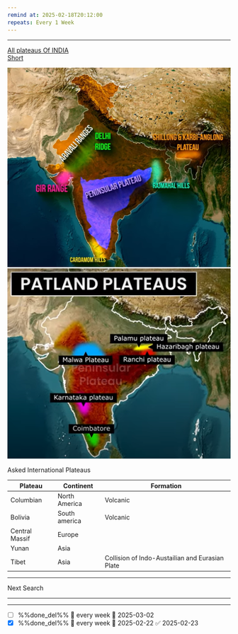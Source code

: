 ```yaml
---
remind at: 2025-02-18T20:12:00
repeats: Every 1 Week
---
```

---
[All plateaus Of INDIA](https://www.youtube.com/watch?v=xWcZXfO13MU)  
[Short](https://youtube.com/shorts/tWCJRU6FPQM?si=VRcExiICCJB02QUF)  

![IndianPlateaus](../../Images/IndianPlateaus.png)
![PlatlandPlateaus](../../Images/PlatlandPlateaus.png)



Asked International Plateaus

|Plateau|Continent|Formation|
|--|--|--|
|Columbian|North America|Volcanic|
|Bolivia|South america|Volcanic|
|Central Massif|Europe|
|Yunan|Asia|
|Tibet|Asia|Collision of Indo-Austailian and Eurasian Plate|


---
Next Search

---
---
- [ ] %%done_del%% 🔁 every week 📅 2025-03-02
- [x] %%done_del%% 🔁 every week 📅 2025-02-22 ✅ 2025-02-23
